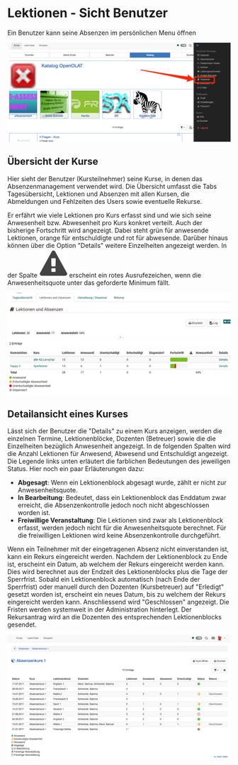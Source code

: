 # Lektionen - Sicht Benutzer

Ein Benutzer kann seine Absenzen im persönlichen Menu öffnen

![Persönliches Menü Absenzen](assets/Absenzen_aufrufen.png)

## Übersicht der Kurse

Hier sieht der Benutzer (Kursteilnehmer) seine Kurse, in denen das
Absenzenmanagement verwendet wird. Die Übersicht umfasst die Tabs Tagesübersicht, Lektionen und Absenzen mit allen Kursen, die Abmeldungen und Fehlzeiten des Users sowie eventuelle Rekurse.

Er erfährt wie viele Lektionen pro Kurs erfasst sind und wie sich seine Anwesenheit bzw. Abwesenheit pro Kurs konkret
verteilt. Auch der bisherige Fortschritt wird angezeigt. Dabei steht grün für anwesende Lektionen, orange für entschuldigte und rot für abwesende. Darüber hinaus können über die Option "Details" weitere Einzelheiten angezeigt werden.
In der Spalte
![Achtung Rufzeichen](assets/attention_434343_64.png)
erscheint ein rotes Ausrufezeichen, wenn die Anwesenheitsquote unter das geforderte Minimum fällt.

![Abesenzen Übersicht Kurse](assets/Absenzen_uebersicht_kurse173.png)

## Detailansicht eines Kurses

Lässt sich der Benutzer die "Details" zu einem Kurs anzeigen, werden die
einzelnen Termine, Lektionenblöcke, Dozenten (Betreuer) sowie die die
Einzelheiten bezüglich Anwesenheit angezeigt. In de folgenden Spalten wird die
Anzahl Lektionen für Anwesend, Abwesend und Entschuldigt angezeigt. Die Legende links unten erläutert die farblichen Bedeutungen des jeweiligen Status. Hier noch ein paar Erläuterungen dazu: 

  * **Abgesagt**: Wenn ein Lektionenblock abgesagt wurde, zählt er nicht zur Anwesenheitsquote.
  * **In Bearbeitung**: Bedeutet, dass ein Lektionenblock das Enddatum zwar erreicht, die Absenzenkontrolle jedoch noch nicht abgeschlossen worden ist.
  * **Freiwillige Veranstaltung**: Die Lektionen sind zwar als Lektionenblock erfasst, werden jedoch nicht für die Anwesenheitsquote berechnet. Für die freiwilligen Lektionen wird keine Absenzenkontrolle durchgeführt.

Wenn ein Teilnehmer mit der eingetragenen Absenz nicht einverstanden ist, kann
ein Rekurs eingereicht werden. Nachdem der Lektionenblock zu Ende ist,
erscheint ein Datum, ab welchem der Rekurs eingereicht werden kann. Dies wird
berechnet aus der Endzeit des Lektionenblocks plus die Tage der Sperrfrist.
Sobald ein Lektionenblock automatisch (nach Ende der Sperrfrist) oder manuell
durch den Dozenten (Kursbetreuer) auf "Erledigt" gesetzt worden ist, erscheint
ein neues Datum, bis zu welchem der Rekurs eingereicht werden kann.
Anschliessend wird "Geschlossen" angezeigt. Die Fristen werden systemweit in
der Administration hinterlegt. Der Rekursantrag wird an die Dozenten des
entsprechenden Lektionenblocks gesendet.

![Absenzen Detail Übersicht](assets/absenzen_detailsicht_kurs.png)

